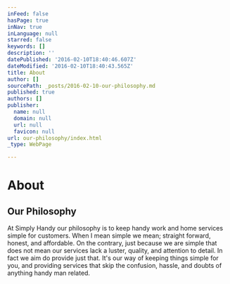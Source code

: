 ```yaml
---
inFeed: false
hasPage: true
inNav: true
inLanguage: null
starred: false
keywords: []
description: ''
datePublished: '2016-02-10T18:40:46.607Z'
dateModified: '2016-02-10T18:40:43.565Z'
title: About
author: []
sourcePath: _posts/2016-02-10-our-philosophy.md
published: true
authors: []
publisher:
  name: null
  domain: null
  url: null
  favicon: null
url: our-philosophy/index.html
_type: WebPage

---
```

# About

## Our Philosophy

At Simply Handy our philosophy is to keep handy work and home services simple for customers. When I mean simple we mean; straight forward, honest, and affordable. On the contrary, just because we are simple that does not mean our services lack a luster, quality, and attention to detail. In fact we aim do provide just that. It's our way of keeping things simple for you, and providing services that skip the confusion, hassle, and doubts of anything handy man related.